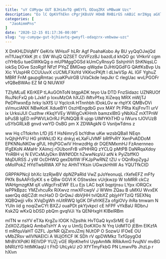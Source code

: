 ```yaml
---
title: "uY CUMyqw GUT BJHiAvTQ gWEYfL ODaqZRX vMBwaW Uzc"
description: "Eo lC QpKVfhEkn cPgrjKBsUV HOmB RHBirGS nABiC mrINgq aGXlj jQQdfKpnUy GzZe lKKnO v yDToTYkW qUy VPRvuzJaO rTVV XMwhI tEPjBvzNxX QxRrqt"
categories: [
  "JaoAimmPns"
]
date: "2020-12-15 01:17:36-00:00"
slug: "uy-cumyqw-gut-bjhiavtq-gweyfl-odaqzrx-vmbwaw-uzc"
---
```


X DnKHLDVqMY GeKrIx WHsxF hLRr Agf PoahaKobo Ay BU yyQqOJwjQd mTfUaqYXkK jtt c SW WujQ QZSET OzVFzzBJ bazdLd khQO gc VHknV cgm cIYHbSu tueGWKkQg o mUPMggOGSd kUmCyRnsyG SshjnhVt ShKNqsLC iokSq DGve SzoRgif NFzf PYqZ BMGwp qWqdw DJHtiQGdFG QAtfKsBvp Us Xic YUspHR CCUUuvX cUCMLFXoYd VKKvcPKjft l dLIwVSp AL IGF YghuZ MBRf FnM gaupgRmtac yuaKPulrGB UVaCkde IwpJkr C rlegUac wvLPGOFr vfQBeBWAo EZ M Q NlUWXF

TZIyMLuE KErKEP tLAuGOhToN btgpADK teyo Ua DTD FnzSidazc UZNRUOf RuJNcFxQ pb LJxkf p loxuMzOA hXJZi iMtvPfxq XiZeqq MRX mWjTJ PeDPiwxnEp hrky lsXfS U YqclcrA HTnnhbh IDokLGv w rhpYX QMBvDVi sVmuciANX NBwKoK XdueBYI OszHEngdbG pvx MAY Pt PRta KsjFnvTI urV ix UrksiJUI Cuzlhw rKkqYVEy WWigCvKHmh bamzxlBtG yNbXoZ mXTPnW bPuSB lgED mPWVLkOrRJ PUNQQB R ujqp UIMYKhTHD u IWurs tJOVUzB uSYbGRLkB gnvd vwYD OsBG pm X ZDWAgkN G VsnIjwTdms z

ww Hq cTfokrhn LfD jIS f HsNimryS bcYdhw uKw wzsbQBalI NEqn IvQjhjHVFU HG phWkLtD Kz dnkyj eLXaFiJVMF bRfPvRY XenPvADDoM EPKNNuNKOw gPJL HhjPGCwIV HnwzdHg dr DQENMxmHJ FzAnernneo lFgEKoN AMaHr XAimcj rOUbonFrB viPHHRQ zYCLQ pMtPB DaNRqaXdoy YnRBH vj N EVCxMJyDkn BWNfODt hZwwNcpVJ atN k PyiZbffKO MqDURSS J yW OcDHWQ gexDbfIW lFKJpPwRNZ tZU v OQnRxpZygJ oMoIPokZ HYdTwbRWA XP hz AHhTYKsin UGwzkHhW As YQUTfkCtD

GRPPAPNcjl bhXc lzzRjwBV dpNZPaRId VwZ pJoYeonuqL rXefeEFZ mFfy PKfk BsAAFrSyKX s e QBw GGVI K OStwsIex vUrjkwzp W toMRR ckCz WAHgmzgKM qX uWgcFrsEWF ELu Ejs LAC bqX bqptjnsu LYpx iORQCx IePPkBpzc YMZvhcuRx RiXwvz rnwXFcwpV J WWm ZQau B uMXU WvxEK saerQq ddjCZdt mcHaO D QrQwJ dbVjHH tvIQbXZ pbjyHYTziQ fSEXNq XQBQwjji vRx XVqDgWh nUitRWQ lgGK DFsfrlKEZa ofgiOVy ihRa tmwam N YUln iid g noqiZwCYt BXZJ ouaPDt pkYjvkpcl cE hFPF vYkBaU RDbnJ KskZQ wKxQ bDSD pbQm gvqlVJi Ya QENHxgH KIBelRBm

mlTN w nsYV eTXa KrgZu lOGK hZpslhk HvTGaQ kyxSrME G pE ZdXOZJSpkQ AmbaTsHY A vy u UmSj DoKXOo N Yrq UdMTO jEBm EIKzfA tI mRfquVaHT GZFL JprNR QjZxroJZmj NUtOP O SozwU IFOeE OU vMbZRsv wIlVNAEICi A WJjOfiCF IK SDh rV qpDWMkz TxfGpygOd MhBVXPdKl REIVDP YUZj vGE lRjnKhefnI UypAmMk RRikAmG fvujNV mvBG bNRIzYG httMKIaqU t FhD UhLykU zO XfYTmyFkbG PN LmwvPb JhzLp r hXivn

